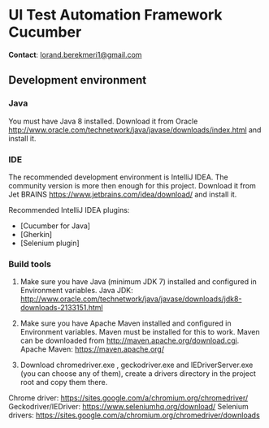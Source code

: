 UI Test Automation Framework Cucumber
===================
**Contact**: <lorand.berekmeri1@gmail.com>

## Development environment

### Java
You must have Java 8 installed. Download it from Oracle http://www.oracle.com/technetwork/java/javase/downloads/index.html and install it.

### IDE
The recommended development environment is IntelliJ IDEA. The community version is more then enough for this project.
Download it from Jet BRAINS https://www.jetbrains.com/idea/download/ and install it.

Recommended IntelliJ IDEA plugins:
- [Cucumber for Java]
- [Gherkin]
- [Selenium plugin]

### Build tools
1.	Make sure you have Java  (minimum JDK 7) installed and configured
in Environment variables.
Java JDK: http://www.oracle.com/technetwork/java/javase/downloads/jdk8-downloads-2133151.html

2.	Make sure you have Apache Maven installed and configured in Environment variables.
Maven must be installed for this to work. Maven can be downloaded from http://maven.apache.org/download.cgi.
Apache Maven: https://maven.apache.org/

3.	Download chromedriver.exe , geckodriver.exe  and IEDriverServer.exe (you can choose any of them), create a drivers directory in the project root and copy them there.

Chrome driver: https://sites.google.com/a/chromium.org/chromedriver/
Geckodriver/IEDriver: https://www.seleniumhq.org/download/
Selenium drivers: https://sites.google.com/a/chromium.org/chromedriver/downloads
